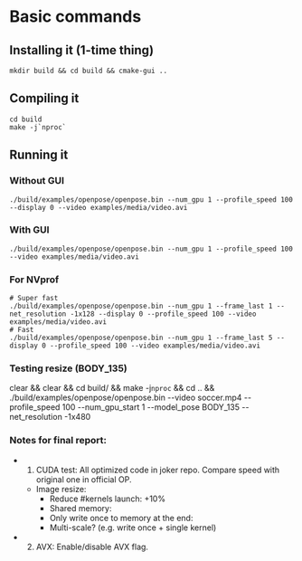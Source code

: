 # Basic commands
## Installing it (1-time thing)
```
mkdir build && cd build && cmake-gui ..
```

## Compiling it
```
cd build
make -j`nproc`
```

## Running it
### Without GUI
```
./build/examples/openpose/openpose.bin --num_gpu 1 --profile_speed 100 --display 0 --video examples/media/video.avi
```

### With GUI
```
./build/examples/openpose/openpose.bin --num_gpu 1 --profile_speed 100 --video examples/media/video.avi
```

### For NVprof
```
# Super fast
./build/examples/openpose/openpose.bin --num_gpu 1 --frame_last 1 --net_resolution -1x128 --display 0 --profile_speed 100 --video examples/media/video.avi
# Fast
./build/examples/openpose/openpose.bin --num_gpu 1 --frame_last 5 --display 0 --profile_speed 100 --video examples/media/video.avi
```




### Testing resize (BODY_135)
clear && clear && cd build/ && make -j`nproc` && cd .. && ./build/examples/openpose/openpose.bin --video soccer.mp4 --profile_speed 100 --num_gpu_start 1 --model_pose BODY_135 --net_resolution -1x480






### Notes for final report:
- 1. CUDA test: All optimized code in joker repo. Compare speed with original one in official OP.
	- Image resize:
		- Reduce #kernels launch: +10%
		- Shared memory:
		- Only write once to memory at the end:
		- Multi-scale? (e.g. write once + single kernel)
- 2. AVX: Enable/disable AVX flag.
